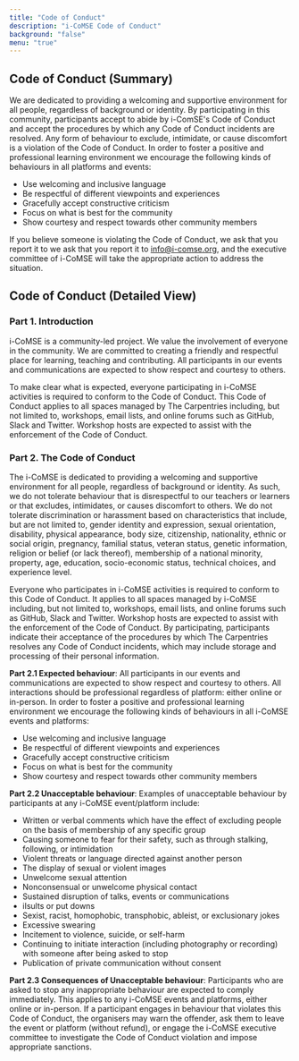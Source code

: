 ```yaml
---
title: "Code of Conduct"
description: "i-CoMSE Code of Conduct"
background: "false"
menu: "true"
---
```


## Code of Conduct (Summary)

We are dedicated to providing a welcoming and supportive environment for all people, regardless of background or identity. By participating in this community, participants accept to abide by i-ComSE's Code of Conduct and accept the procedures by which any Code of Conduct incidents are resolved. Any form of behaviour to exclude, intimidate, or cause discomfort is a violation of the Code of Conduct. In order to foster a positive and professional learning environment we encourage the following kinds of behaviours in all platforms and events:

  - Use welcoming and inclusive language
  - Be respectful of different viewpoints and experiences
  - Gracefully accept constructive criticism
  - Focus on what is best for the community
  - Show courtesy and respect towards other community members

If you believe someone is violating the Code of Conduct, we ask that you report it to we ask that you report it to info@i-comse.org, and the executive committee of i-CoMSE will take the appropriate action to address the situation.

## Code of Conduct (Detailed View)

### Part 1. Introduction

i-CoMSE is a community-led project. We value the involvement of everyone in the community. We are committed to creating a friendly and respectful place for learning, teaching and contributing. All participants in our events and communications are expected to show respect and courtesy to others.

To make clear what is expected, everyone participating in i-CoMSE activities is required to conform to the Code of Conduct. This Code of Conduct applies to all spaces managed by The Carpentries including, but not limited to, workshops, email lists, and online forums such as GitHub, Slack and Twitter. Workshop hosts are expected to assist with the enforcement of the Code of Conduct.

### Part 2. The Code of Conduct

The i-CoMSE is dedicated to providing a welcoming and supportive environment for all people, regardless of background or identity. As such, we do not tolerate behaviour that is disrespectful to our teachers or learners or that excludes, intimidates, or causes discomfort to others. We do not tolerate discrimination or harassment based on characteristics that include, but are not limited to, gender identity and expression, sexual orientation, disability, physical appearance, body size, citizenship, nationality, ethnic or social origin, pregnancy, familial status, veteran status, genetic information, religion or belief (or lack thereof), membership of a national minority, property, age, education, socio-economic status, technical choices, and experience level.

Everyone who participates in i-CoMSE activities is required to conform to this Code of Conduct. It applies to all spaces managed by i-CoMSE including, but not limited to, workshops, email lists, and online forums such as GitHub, Slack and Twitter. Workshop hosts are expected to assist with the enforcement of the Code of Conduct. By participating, participants indicate their acceptance of the procedures by which The Carpentries resolves any Code of Conduct incidents, which may include storage and processing of their personal information.

**Part 2.1 Expected behaviour**: All participants in our events and communications are expected to show respect and courtesy to others. All interactions should be professional regardless of platform: either online or in-person. In order to foster a positive and professional learning environment we encourage the following kinds of behaviours in all i-CoMSE events and platforms:

  - Use welcoming and inclusive language
  - Be respectful of different viewpoints and experiences
  - Gracefully accept constructive criticism
   - Focus on what is best for the community
   - Show courtesy and respect towards other community members

**Part 2.2 Unacceptable behaviour**: Examples of unacceptable behaviour by participants at any i-CoMSE event/platform include:

  - Written or verbal comments which have the effect of excluding people on the basis of membership of any specific group
  - Causing someone to fear for their safety, such as through stalking, following, or intimidation
  - Violent threats or language directed against another person
  - The display of sexual or violent images
  - Unwelcome sexual attention
  - Nonconsensual or unwelcome physical contact
  - Sustained disruption of talks, events or communications
  - iIsults or put downs
  - Sexist, racist, homophobic, transphobic, ableist, or exclusionary jokes
  - Excessive swearing
  - Incitement to violence, suicide, or self-harm
  - Continuing to initiate interaction (including photography or recording) with someone after being asked to stop
  - Publication of private communication without consent

**Part 2.3 Consequences of Unacceptable behaviour**: Participants who are asked to stop any inappropriate behaviour are expected to comply immediately. This applies to any i-CoMSE events and platforms, either online or in-person. If a participant engages in behaviour that violates this Code of Conduct, the organisers may warn the offender, ask them to leave the event or platform (without refund), or engage the i-CoMSE executive committee to investigate the Code of Conduct violation and impose appropriate sanctions.


